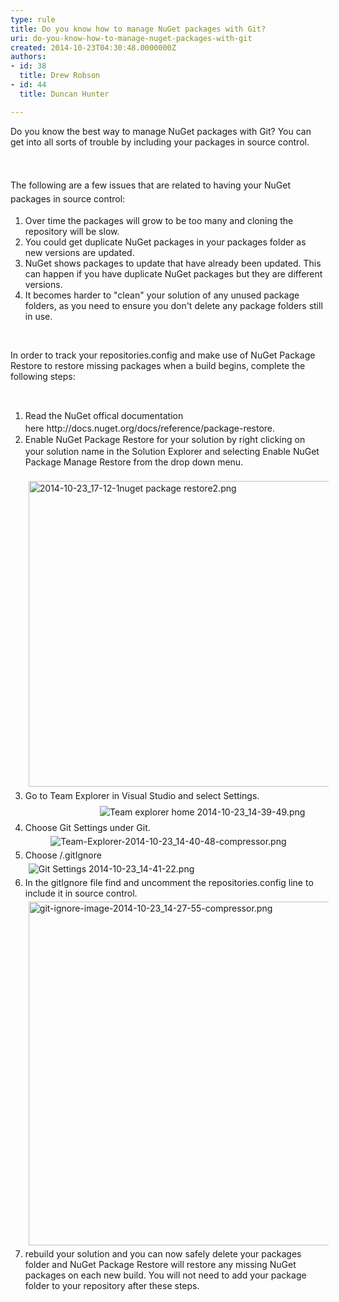 ```yaml
---
type: rule
title: Do you know how to manage NuGet packages with Git?
uri: do-you-know-how-to-manage-nuget-packages-with-git
created: 2014-10-23T04:30:48.0000000Z
authors:
- id: 38
  title: Drew Robson
- id: 44
  title: Duncan Hunter

---
```




<span class='intro'> ​​​Do you know the best way to manage NuGet packages with Git? You can get into all sorts of trouble by including your packages in source control. </span>

<p><span style="line-height&#58;1.6;"><br></span></p><p><span style="line-height&#58;1.6;">The following are a few issues that are related to having your NuGet packages in source control&#58;</span></p><ol><li>Over time the packages will grow to be too many and cloning the repository will be slow.</li><li>You could get duplicate NuGet packages in your packages folder as new versions are updated.</li><li>NuGet shows packages to update that have already been updated. This can happen if you have duplicate NuGet packages but they are different versions.</li><li>It becomes harder to &quot;clean&quot; your solution of any unused package folders, as you need to ensure you don't delete any package folders still in use.</li></ol><p>​</p>In order to track your repositories.config and make use of NuGet Package Restore to&#160;​restore missing packages when a build begins, complete the following steps&#58;<p>​<br></p><ol><li><span style="line-height&#58;20.7999992370605px;">​Read the NuGet offical documentation here&#160;http&#58;//docs.nuget.org/docs/reference/package-restore.<br></span></li><li><span style="line-height&#58;20.7999992370605px;">Enable&#160;</span><span style="line-height&#58;20.7999992370605px;">NuGet Package Restore</span><span style="line-height&#58;20.7999992370605px;"> for your solution by right clicking on your solution name in the Solution Explorer&#160;and selecting Enable NuGet Package Manage Restore from the drop down menu. &#160; &#160; &#160; &#160; &#160; &#160; &#160; &#160; &#160; &#160; &#160; &#160; &#160; &#160; &#160; &#160; &#160; &#160; &#160; &#160;</span><img src="/TFS/RulesToBetterVersionControlWithGit/PublishingImages/Pages/Do-you-know-how-to-manage-NuGet-packages-with-Git/Enable%20package%20restore%202014-10-23_17-43-13.png" alt="2014-10-23_17-12-1nuget package restore2.png" style="line-height&#58;20.7999992370605px;margin&#58;5px;width&#58;489px;" /><br></li><li><span style="line-height&#58;20.7999992370605px;">Go to Team Explorer in Visual Studio and select Settings. &#160; &#160; &#160; &#160; &#160; &#160; &#160; &#160; &#160; &#160; &#160; &#160; &#160; &#160; &#160; &#160; &#160; &#160; &#160; &#160; &#160; &#160; &#160; &#160; &#160; &#160; &#160; &#160;</span><img src="/TFS/RulesToBetterVersionControlWithGit/PublishingImages/Pages/Do-you-know-how-to-manage-NuGet-packages-with-Git/Team%20explorer%20home%202014-10-23_14-39-49.png" alt="Team explorer home 2014-10-23_14-39-49.png" style="line-height&#58;20.7999992370605px;margin&#58;5px;" />​</li><li>Choose Git Settings under Git. &#160; &#160; &#160; &#160; &#160; &#160; &#160; &#160; &#160; &#160; &#160; &#160; &#160; &#160; &#160; &#160; &#160; &#160;&#160; &#160; &#160; &#160; &#160; &#160; &#160; &#160; &#160; &#160; &#160; &#160; &#160; &#160; &#160; &#160; &#160; &#160; &#160; &#160; &#160; &#160; &#160;<img src="/TFS/RulesToBetterVersionControlWithGit/PublishingImages/Pages/Do-you-know-how-to-manage-NuGet-packages-with-Git/Team-Explorer-2014-10-23_14-40-48-compressor.png" alt="Team-Explorer-2014-10-23_14-40-48-compressor.png" style="margin&#58;5px;" /></li><li>Choose /.gitIgnore&#160; &#160; &#160; &#160; &#160; &#160; &#160; &#160; &#160; &#160; &#160; &#160; &#160; &#160; &#160; &#160; &#160; &#160; &#160; &#160; &#160; &#160; &#160; &#160; &#160; &#160; &#160; &#160; &#160; &#160; &#160;&#160;<img src="/TFS/RulesToBetterVersionControlWithGit/PublishingImages/Pages/Do-you-know-how-to-manage-NuGet-packages-with-Git/Git%20Settings%202014-10-23_14-41-22.png" alt="Git Settings 2014-10-23_14-41-22.png" style="margin&#58;5px;" /><br></li><li>In the gitIgnore file find and uncomment the repositories.config line to include it in source control.&#160;<img src="/TFS/RulesToBetterVersionControlWithGit/PublishingImages/Pages/Do-you-know-how-to-manage-NuGet-packages-with-Git/git-ignore-image-2014-10-23_14-27-55-compressor.png" alt="git-ignore-image-2014-10-23_14-27-55-compressor.png" style="margin&#58;5px;width&#58;550px;" /><br></li><li>rebuild your solution and you can now safely delete your packages folder and NuGet Package Restore will restore any missing NuGet packages on each new&#160;build. You will not need to add your package folder to your repository after these steps.​​​​​&#160;​</li></ol><p><br></p><p><br></p>


